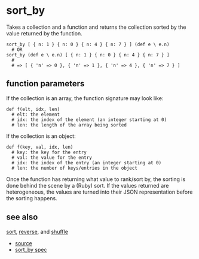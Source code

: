 
# sort_by

Takes a collection and a function and returns the collection
sorted by the value returned by the function.

```
sort_by [ { n: 1 } { n: 0 } { n: 4 } { n: 7 } ] (def e \ e.n)
  # OR
sort_by (def e \ e.n) [ { n: 1 } { n: 0 } { n: 4 } { n: 7 } ]
  #
  # => [ { 'n' => 0 }, { 'n' => 1 }, { 'n' => 4 }, { 'n' => 7 } ]
```

## function parameters

If the collection is an array, the function signature may look like:
```
def f(elt, idx, len)
  # elt: the element
  # idx: the index of the element (an integer starting at 0)
  # len: the length of the array being sorted
```
If the collection is an object:
```
def f(key, val, idx, len)
  # key: the key for the entry
  # val: the value for the entry
  # idx: the index of the entry (an integer starting at 0)
  # len: the number of keys/entries in the object
```

Once the function has returning what value to rank/sort by, the
sorting is done behind the scene by a (Ruby) sort. If the
values returned are heterogeneous, the values are turned into
their JSON representation before the sorting happens.

## see also

[sort](sort.md), [reverse](reverse.md), and [shuffle](shuffle.md)


* [source](https://github.com/floraison/flor/tree/master/lib/flor/pcore/sort_by.rb)
* [sort_by spec](https://github.com/floraison/flor/tree/master/spec/pcore/sort_by_spec.rb)


